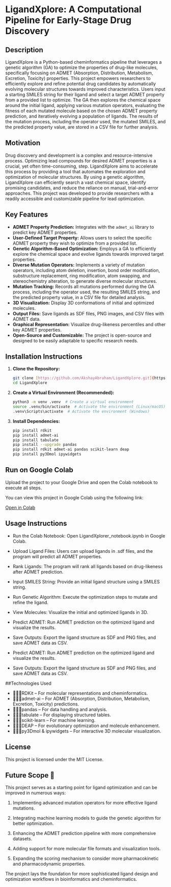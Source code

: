 # LigandXplore: A Computational Pipeline for Early-Stage Drug Discovery

## Description

LigandXplore is a Python-based cheminformatics pipeline that leverages a genetic algorithm (GA) to optimize the properties of drug-like molecules, specifically focusing on ADMET (Absorption, Distribution, Metabolism, Excretion, Toxicity) properties.  This project empowers researchers to efficiently explore and refine potential drug candidates by automatically evolving molecular structures towards improved characteristics.  Users input a starting SMILES string for their ligand and select a target ADMET property from a provided list to optimize.  The GA then explores the chemical space around the initial ligand, applying various mutation operators, evaluating the fitness of each mutated molecule based on the chosen ADMET property prediction, and iteratively evolving a population of ligands. The results of the mutation process, including the operator used, the mutated SMILES, and the predicted property value, are stored in a CSV file for further analysis.

## Motivation

Drug discovery and development is a complex and resource-intensive process.  Optimizing lead compounds for desired ADMET properties is a crucial, yet often time-consuming, step. LigandXplore aims to accelerate this process by providing a tool that automates the exploration and optimization of molecular structures.  By using a genetic algorithm, LigandXplore can efficiently search a vast chemical space, identify promising candidates, and reduce the reliance on manual, trial-and-error approaches.  This project was developed to provide researchers with a readily accessible and customizable pipeline for lead optimization.

## Key Features

* **ADMET Property Prediction:** Integrates with the `admet_ai` library to predict key ADMET properties.
* **User-Defined Target Property:** Allows users to select the specific ADMET property they wish to optimize from a provided list.
* **Genetic Algorithm-Based Optimization:** Employs a GA to efficiently explore the chemical space and evolve ligands towards improved target properties.
* **Diverse Mutation Operators:** Implements a variety of mutation operators, including atom deletion, insertion, bond order modification, substructure replacement, ring modification, atom swapping, and stereochemistry alteration, to generate diverse molecular structures.
* **Mutation Tracking:**  Records all mutations performed during the GA process, including the operator used, the resulting SMILES string, and the predicted property value, in a CSV file for detailed analysis.
* **3D Visualization:**  Display 3D conformations of initial and optimized molecules.
* **Output Files:** Save ligands as SDF files, PNG images, and CSV files with ADMET data.
* **Graphical Representation:** Visualize drug-likeness percentiles and other key ADMET properties.
* **Open-Source and Customizable:**  The project is open-source and designed to be easily adaptable to specific research needs.

## Installation Instructions

1. **Clone the Repository:**
   ```bash
   git clone [https://github.com/AkshayAbraham/LigandXplore.git](https://www.google.com/search?q=https://github.com/AkshayAbraham/LigandXplore.git)  # Replace with your repo URL
   cd LigandXplore

  2. **Create a Virtual Environment (Recommended):**
     ```bash
     python3 -m venv .venv  # Create a virtual environment
     source .venv/bin/activate  # Activate the environment (Linux/macOS)
     .venv\Scripts\activate  # Activate the environment (Windows)

  3. **Install Dependencies:**
     ```bash
     pip install rdkit
     pip install admet-ai
     pip install tabulate
     pip install --upgrade pandas
     pip install rdkit admet-ai pandas scikit-learn deap
     pip install py3Dmol ipywidgets

 ## Run on Google Colab 
 Upload the project to your Google Drive and open the Colab notebook to execute all steps.

 You can view this project in Google Colab using the following link:

[Open in Colab](https://colab.research.google.com/drive/1juFyMdiQqhImjCvr1pLvu9v1NpxeLUKo?usp=sharing) 

 ## Usage Instructions
- Run the Colab Notebook: Open LigandXplorer_notebook.ipynb in Google Colab.

- Upload Ligand Files: Users can upload ligands in .sdf files, and the program will predict all ADMET properties.

- Rank Ligands: The program will rank all ligands based on drug-likeness after ADMET prediction.
  
- Input SMILES String: Provide an initial ligand structure using a SMILES string.
  
- Run Genetic Algorithm: Execute the optimization steps to mutate and refine the ligand.

- View Molecules: Visualize the initial and optimized ligands in 3D.

- Predict ADMET: Run ADMET prediction on the optimized ligand and visualize the results.

- Save Outputs: Export the ligand structure as SDF and PNG files, and save ADMET data as CSV.

- Predict ADMET: Run ADMET prediction on the optimized ligand and visualize the results.

- Save Outputs: Export the ligand structure as SDF and PNG files, and save ADMET data as CSV.

##Technologies Used
- 👨🏻‍💻RDKit – For molecular representations and cheminformatics.
- 👨🏻‍💻admet-ai – For ADMET (Absorption, Distribution, Metabolism, Excretion, Toxicity) predictions.
- 👨🏻‍💻pandas – For data handling and analysis.
- 👨🏻‍💻tabulate – For displaying structured tables.
- 👨🏻‍💻scikit-learn – For machine learning.
- 👨🏻‍💻DEAP – For evolutionary optimization and molecule enhancement.
- 👨🏻‍💻py3Dmol & ipywidgets – For interactive 3D molecular visualization.

## License

This project is licensed under the MIT License.

## Future Scope 🔭

This project serves as a starting point for ligand optimization and can be improved in numerous ways:

1. Implementing advanced mutation operators for more effective ligand mutations.

2. Integrating machine learning models to guide the genetic algorithm for better optimization.

3. Enhancing the ADMET prediction pipeline with more comprehensive datasets.

4. Adding support for more molecular file formats and visualization tools.

5. Expanding the scoring mechanism to consider more pharmacokinetic and pharmacodynamic properties.

The project lays the foundation for more sophisticated ligand design and optimization workflows in bioinformatics and cheminformatics.
